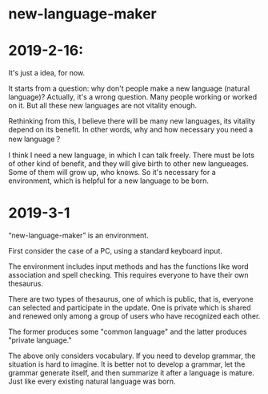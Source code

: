 # new-language-maker

# 2019-2-16:
It's just a idea, for now.

It starts from a question: why don't people make a new language (natural language)?
Actually, it's a wrong question. Many people working or worked on it. But all these new languages are not vitality enough.

Rethinking from this, I believe there will be many new languages, its vitality depend on its benefit. In other words, why and how necessary you need a new language？

I think I need a new language, in which I can talk freely. There must be lots of other kind of benefit, and they will give birth to other new langueages. Some of them will grow up, who knows.
So it's necessary for a environment, which is helpful for a new language to be born. 

# 2019-3-1

“new-language-maker” is an environment.

First consider the case of a PC, using a standard keyboard input.

The environment includes input methods and has the functions like word association and spell checking. This requires everyone to have their own thesaurus.

There are two types of thesaurus, one of which is public, that is, everyone can selected and participate in the update. One is private which is shared and renewed only among a group of users who have recognized each other.

The former produces some "common language" and the latter produces "private language."

The above only considers vocabulary. If you need to develop grammar, the situation is hard to imagine. It is better not to develop a grammar, let the grammar generate itself, and then summarize it after a language is mature. Just like every existing natural language was born.
